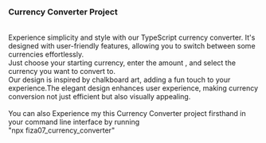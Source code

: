 <h3>Currency Converter Project</h3>

<br/>Experience simplicity and style with our TypeScript currency converter. It's designed with user-friendly features, allowing you to switch between some currencies effortlessly. 
<br/>Just choose your starting currency, enter the amount , and select the currency you want to convert to.
<br/>Our design is inspired by chalkboard art, adding a fun touch to your experience.The elegant design enhances user experience, making currency conversion not just efficient but also visually appealing.
<br/><br/>You can also Experience my this Currency Converter project firsthand in your command line interface by running <br>"npx fiza07_currency_converter"<br/>
 